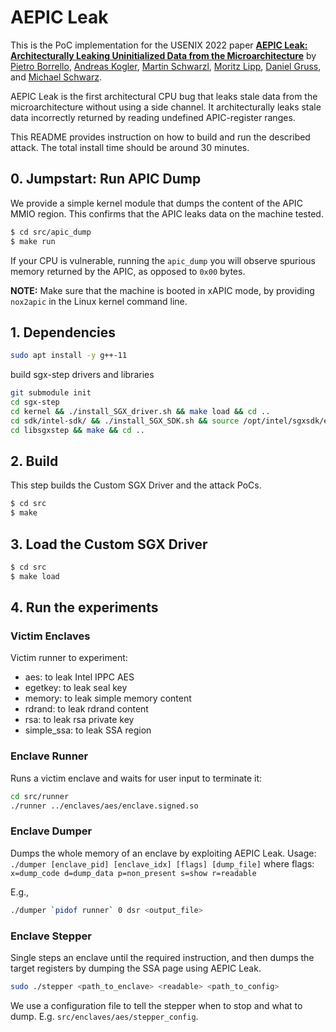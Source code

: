 # AEPIC Leak

This is the PoC implementation for the USENIX 2022 paper [**AEPIC Leak: Architecturally Leaking Uninitialized Data from the Microarchitecture**]() by [Pietro Borrello](https://pietroborrello.github.io), [Andreas Kogler](https://andreaskogler.com), [Martin Schwarzl](https://martinschwarzl.at/), [Moritz Lipp](https://mlq.me/), [Daniel Gruss](https://gruss.cc), and [Michael Schwarz](https://misc0110.net).

AEPIC Leak is the first architectural CPU bug that leaks stale data from the microarchitecture without using a side channel.
It architecturally leaks stale data incorrectly returned by reading undefined APIC-register ranges.

This README provides instruction on how to build and run the described attack.
The total install time should be around 30 minutes.

## 0. Jumpstart: Run APIC Dump

We provide a simple kernel module that dumps the content of the APIC MMIO region.
This confirms that the APIC leaks data on the machine tested.

```bash
$ cd src/apic_dump
$ make run
```

If your CPU is vulnerable, running the `apic_dump` you will observe spurious memory returned by the APIC, as opposed to `0x00` bytes.

**NOTE:**
Make sure that the machine is booted in xAPIC mode, by providing `nox2apic` in the Linux kernel command line.

## 1. Dependencies

```bash
sudo apt install -y g++-11
```

build sgx-step drivers and libraries
```bash
git submodule init
cd sgx-step
cd kernel && ./install_SGX_driver.sh && make load && cd ..
cd sdk/intel-sdk/ && ./install_SGX_SDK.sh && source /opt/intel/sgxsdk/environment
cd libsgxstep && make && cd ..
```

## 2. Build

This step builds the Custom SGX Driver and the attack PoCs.

```bash
$ cd src
$ make
```

## 3. Load the Custom SGX Driver

```bash
$ cd src
$ make load
```

## 4. Run the experiments

### Victim Enclaves

Victim runner to experiment:
* aes: to leak Intel IPPC AES
* egetkey: to leak seal key
* memory: to leak simple memory content
* rdrand: to leak rdrand content
* rsa: to leak rsa private key
* simple_ssa: to leak SSA region

### Enclave Runner

Runs a victim enclave and waits for user input to terminate it:
```bash
cd src/runner
./runner ../enclaves/aes/enclave.signed.so
```

### Enclave Dumper

Dumps the whole memory of an enclave by exploiting AEPIC Leak.
Usage: `./dumper [enclave_pid] [enclave_idx] [flags] [dump_file]`
where flags: `x=dump_code d=dump_data p=non_present s=show r=readable`

E.g.,
```bash
./dumper `pidof runner` 0 dsr <output_file>
```

### Enclave Stepper

Single steps an enclave until the required instruction, and then dumps the target registers by dumping the SSA page using AEPIC Leak.
```bash
sudo ./stepper <path_to_enclave> <readable> <path_to_config>
```

We use a configuration file to tell the stepper when to stop and what to dump. E.g. `src/enclaves/aes/stepper_config`.
